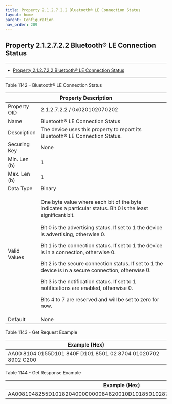 ```yaml
---
title: Property 2.1.2.7.2.2 Bluetooth® LE Connection Status
layout: home
parent: Configuration
nav_order: 209
---
```


## Property 2.1.2.7.2.2 Bluetooth® LE Connection Status

---

- [Property 2.1.2.7.2.2 Bluetooth® LE Connection Status](#property-212722-bluetooth®-le-connection-status)

---


Table 1142 – Bluetooth® LE Connection Status

<table>
<colgroup>
<col style="width: 14%" />
<col style="width: 85%" />
</colgroup>
<thead>
<tr>
<th colspan="2">Property Description</th>
</tr>
</thead>
<tbody>
<tr>
<td>Property OID</td>
<td>2.1.2.7.2.2 / 0x020102070202</td>
</tr>
<tr>
<td>Name</td>
<td>Bluetooth® LE Connection Status</td>
</tr>
<tr>
<td>Description</td>
<td>The device uses this property to report its Bluetooth® LE Connection
Status.</td>
</tr>
<tr>
<td>Securing Key</td>
<td>None</td>
</tr>
<tr>
<td>Min. Len (b)</td>
<td>1</td>
</tr>
<tr>
<td>Max. Len (b)</td>
<td>1</td>
</tr>
<tr>
<td>Data Type</td>
<td>Binary</td>
</tr>
<tr>
<td>Valid Values</td>
<td><p>One byte value where each bit of the byte indicates a particular
status. Bit 0 is the least significant bit.<br />
<br />
Bit 0 is the advertising status. If set to 1 the device is advertising,
otherwise 0.</p>
<p>Bit 1 is the connection status. If set to 1 the device is in a
connection, otherwise 0.</p>
<p>Bit 2 is the secure connection status. If set to 1 the device is in a
secure connection, otherwise 0.</p>
<p>Bit 3 is the notification status. If set to 1 notifications are
enabled, otherwise 0.</p>
<p>Bits 4 to 7 are reserved and will be set to zero for now.</p></td>
</tr>
<tr>
<td>Default</td>
<td>None</td>
</tr>
</tbody>
</table>

Table 1143 - Get Request Example

| Example (Hex)                                                |
|--------------------------------------------------------------|
| AA00 8104 0155D101 840F D101 8501 02 8704 01020702 8902 C200 |

Table 1144 - Get Response Example

| Example (Hex)                                                        |
|----------------------------------------------------------------------|
| AA0081048255D10182040000000084820010D1018501028704010207028903C20101 |

##